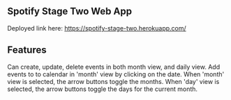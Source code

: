 ## Spotify Stage Two Web App

Deployed link here: https://spotify-stage-two.herokuapp.com/

## Features

Can create, update, delete events in both month view, and daily view. Add events to to calendar in 'month' view by clicking on the date. When 'month' view is selected, the arrow buttons toggle the months. When 'day' view is selected, the arrow buttons toggle the days for the current month.
